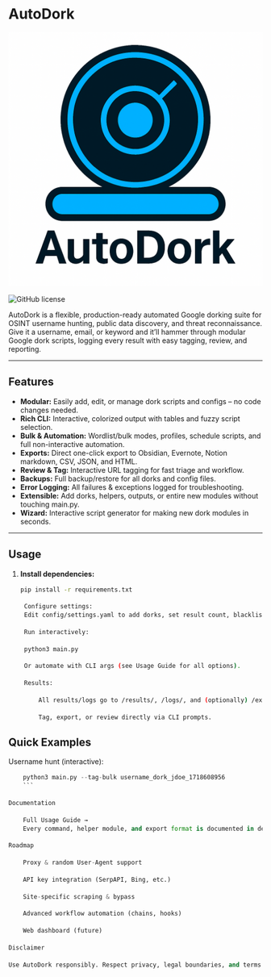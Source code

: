 # AutoDork

![AutoDork Logo](../assets/AutoDork_logo.png)

![GitHub license](https://img.shields.io/github/license/yourusername/AutoDork)


AutoDork is a flexible, production-ready automated Google dorking suite for OSINT username hunting, public data discovery, and threat reconnaissance. Give it a username, email, or keyword and it’ll hammer through modular Google dork scripts, logging every result with easy tagging, review, and reporting.

---

## Features

- **Modular:** Easily add, edit, or manage dork scripts and configs – no code changes needed.
- **Rich CLI:** Interactive, colorized output with tables and fuzzy script selection.
- **Bulk & Automation:** Wordlist/bulk modes, profiles, schedule scripts, and full non-interactive automation.
- **Exports:** Direct one-click export to Obsidian, Evernote, Notion markdown, CSV, JSON, and HTML.
- **Review & Tag:** Interactive URL tagging for fast triage and workflow.
- **Backups:** Full backup/restore for all dorks and config files.
- **Error Logging:** All failures & exceptions logged for troubleshooting.
- **Extensible:** Add dorks, helpers, outputs, or entire new modules without touching main.py.
- **Wizard:** Interactive script generator for making new dork modules in seconds.

---

## Usage

1. **Install dependencies:**  

   ```bash
   pip install -r requirements.txt

    Configure settings:
    Edit config/settings.yaml to add dorks, set result count, blacklist domains, or choose default output formats.

    Run interactively:

    python3 main.py

    Or automate with CLI args (see Usage Guide for all options).

    Results:

        All results/logs go to /results/, /logs/, and (optionally) /exports/.

        Tag, export, or review directly via CLI prompts.

## Quick Examples

Username hunt (interactive):

```python
    python3 main.py --tag-bulk username_dork_jdoe_1718608956
    ```

Documentation

    Full Usage Guide →
    Every command, helper module, and export format is documented in detail.

Roadmap

    Proxy & random User-Agent support

    API key integration (SerpAPI, Bing, etc.)

    Site-specific scraping & bypass

    Advanced workflow automation (chains, hooks)

    Web dashboard (future)

Disclaimer

Use AutoDork responsibly. Respect privacy, legal boundaries, and terms of service.
